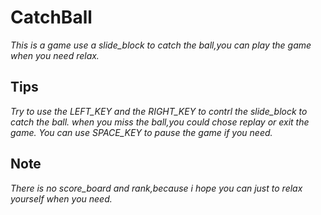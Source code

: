 # CatchBall
_This is a game use a slide_block to catch the ball,you can play the game when you need relax._
## Tips
_Try to use the LEFT_KEY and the RIGHT_KEY to contrl the slide_block to catch the ball.
when you miss the ball,you could chose replay or exit the game.
You can use SPACE_KEY to pause the game if you need._
## Note
_There is no score_board and rank,because i hope you can just to relax yourself when you need._
